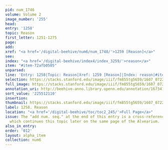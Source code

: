 ```yaml
---
pid: num_1746
volume: Volume 2
image_number: '255'
head:
entry: '1258'
topic: Reason
first_letter: 1251-1275
page:
add:
xref: "<a href='/digital-beehive/num6/num_1748/'>1259 [Reason]</a>"
see:
index: "<a href='/digital-beehive/index4/index_3259/'>reason</a>"
item: "#item-72afb0505"
unparsed:
line: 'Entry: 1258|Topic: Reason|Xref: 1259 [Reason]|Index: reason|#item-72afb0505'
selection: https://stacks.stanford.edu/image/iiif/fm855tg5659/1607_0722/428,2110,2864,1002/full/0/default.jpg
full_image: https://stacks.stanford.edu/image/iiif/fm855tg5659/1607_0722/full/full/0/default.jpg
annotation_uri: http://beehive-anno.library.upenn.edu/annotation/1673411424459
sort_value: '225512110'
insertion:
thumbnail: https://stacks.stanford.edu/image/iiif/fm855tg5659/1607_0722/428,2110,600,180/250,/0/default.jpg
label: 1258. Reason
location: "<a href='/digital-beehive/toc/toc2_245/'>Full Page</a>"
issue: The "add num. seq." at the end of this entry is a cross-reference to 1259 [Reason],
  which continues this topic later on the same page of the Alvearium.
also_in_entry:
order: '012'
layout: alpha_item
collection: num6
---
```

